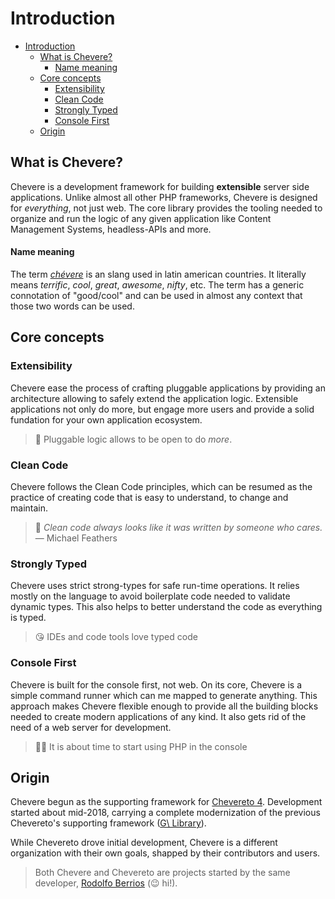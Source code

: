 # Introduction

- [Introduction](#introduction)
  - [What is Chevere?](#what-is-chevere)
      - [Name meaning](#name-meaning)
  - [Core concepts](#core-concepts)
    - [Extensibility](#extensibility)
    - [Clean Code](#clean-code)
    - [Strongly Typed](#strongly-typed)
    - [Console First](#console-first)
  - [Origin](#origin)

## What is Chevere?

Chevere is a development framework for building **extensible** server side applications. Unlike almost all other PHP frameworks, Chevere is designed for *everything*, not just web. The core library provides the tooling needed to organize and run the logic of any given application like Content Management Systems, headless-APIs and more.

#### Name meaning

The term *[chévere](https://en.wiktionary.org/wiki/ch%C3%A9vere)* is an slang used in latin american countries. It literally means *terrific*, *cool*, *great*, *awesome*, *nifty*, etc. The term has a generic connotation of "good/cool" and can be used in almost any context that those two words can be used.

## Core concepts

### Extensibility

Chevere ease the process of crafting pluggable applications by providing an architecture allowing to safely extend the application logic. Extensible applications not only do more, but engage more users and provide a solid fundation for your own application ecosystem.

> 🤯 Pluggable logic allows to be open to do *more*.

### Clean Code

Chevere follows the Clean Code principles, which can be resumed as the practice of creating code that is easy to understand, to change and maintain.

> 🧔 _Clean code always looks like it was written by someone who cares._
> ― Michael Feathers

### Strongly Typed

Chevere uses strict strong-types for safe run-time operations. It relies mostly on the language to avoid boilerplate code needed to validate dynamic types. This also helps to better understand the code as everything is typed.

> 😘 IDEs and code tools love typed code

### Console First

Chevere is built for the console first, not web. On its core, Chevere is a simple command runner which can me mapped to generate anything. This approach makes Chevere flexible enough to provide all the building blocks needed to create modern applications of any kind. It also gets rid of the need of a web server for development.

> 👨‍💻 It is about time to start using PHP in the console

## Origin

Chevere begun as the supporting framework for [Chevereto 4](https://github.com/chevereto/chevereto). Development started about mid-2018, carrying a complete modernization of the previous Chevereto's supporting framework ([G\ Library](https://g.chevereto.com/)).

While Chevereto drove initial development, Chevere is a different organization with their own goals, shapped by their contributors and users.

> Both Chevere and Chevereto are projects started by the same developer, [Rodolfo Berrios](https://github.com/rodolfoberrios) (😉 hi!).
